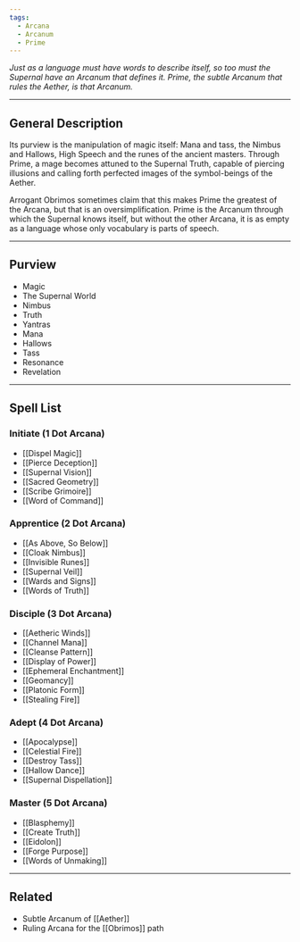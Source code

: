 ```yaml
---
tags:
  - Arcana
  - Arcanum
  - Prime
---
```


_Just as a language must have words to describe itself, so too must the Supernal have an Arcanum that defines it. Prime, the subtle Arcanum that rules the Aether, is that Arcanum._

---

## General Description

Its purview is the manipulation of magic itself: Mana and tass, the Nimbus and Hallows, High Speech and the runes of the ancient masters. Through Prime, a mage becomes attuned to the Supernal Truth, capable of piercing illusions and calling forth perfected images of the symbol-beings of the Aether.

Arrogant Obrimos sometimes claim that this makes Prime the greatest of the Arcana, but that is an oversimplification. Prime is the Arcanum through which the Supernal knows itself, but without the other Arcana, it is as empty as a language whose only vocabulary is parts of speech.

---

## Purview

- Magic
- The Supernal World
- Nimbus
- Truth
- Yantras
- Mana
- Hallows
- Tass
- Resonance
- Revelation

---

## Spell List

### Initiate (1 Dot Arcana)

- [[Dispel Magic]]
- [[Pierce Deception]]
- [[Supernal Vision]]
- [[Sacred Geometry]]
- [[Scribe Grimoire]]
- [[Word of Command]]

### Apprentice (2 Dot Arcana)

- [[As Above, So Below]]
- [[Cloak Nimbus]]
- [[Invisible Runes]]
- [[Supernal Veil]]
- [[Wards and Signs]]
- [[Words of Truth]]

### Disciple (3 Dot Arcana)

- [[Aetheric Winds]]
- [[Channel Mana]]
- [[Cleanse Pattern]]
- [[Display of Power]]
- [[Ephemeral Enchantment]]
- [[Geomancy]]
- [[Platonic Form]]
- [[Stealing Fire]]

### Adept (4 Dot Arcana)

- [[Apocalypse]]
- [[Celestial Fire]]
- [[Destroy Tass]]
- [[Hallow Dance]]
- [[Supernal Dispellation]]

### Master (5 Dot Arcana)

- [[Blasphemy]]
- [[Create Truth]]
- [[Eidolon]]
- [[Forge Purpose]]
- [[Words of Unmaking]]

---

## Related

- Subtle Arcanum of [[Aether]]
- Ruling Arcana for the [[Obrimos]] path